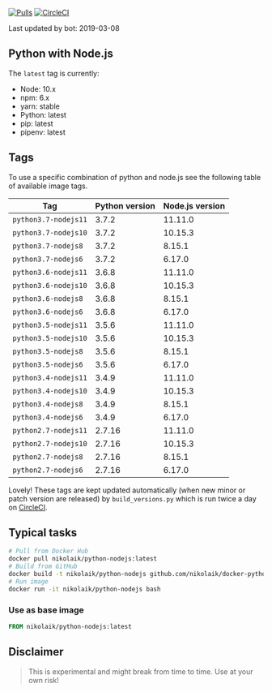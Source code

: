 [![Pulls](https://img.shields.io/docker/pulls/nikolaik/python-nodejs.svg?style=flat-square)](https://hub.docker.com/r/nikolaik/python-nodejs/)
[![CircleCI](https://img.shields.io/circleci/project/github/nikolaik/docker-python-nodejs.svg?style=flat-square)](https://circleci.com/gh/nikolaik/docker-python-nodejs)

Last updated by bot: 2019-03-08

## Python with Node.js
The `latest` tag is currently:

- Node: 10.x
- npm: 6.x
- yarn: stable
- Python: latest
- pip: latest
- pipenv: latest

## Tags
To use a specific combination of python and node.js see the following table of available image tags.

Tag | Python version | Node.js version
--- | --- | ---
`python3.7-nodejs11` | 3.7.2 | 11.11.0
`python3.7-nodejs10` | 3.7.2 | 10.15.3
`python3.7-nodejs8` | 3.7.2 | 8.15.1
`python3.7-nodejs6` | 3.7.2 | 6.17.0
`python3.6-nodejs11` | 3.6.8 | 11.11.0
`python3.6-nodejs10` | 3.6.8 | 10.15.3
`python3.6-nodejs8` | 3.6.8 | 8.15.1
`python3.6-nodejs6` | 3.6.8 | 6.17.0
`python3.5-nodejs11` | 3.5.6 | 11.11.0
`python3.5-nodejs10` | 3.5.6 | 10.15.3
`python3.5-nodejs8` | 3.5.6 | 8.15.1
`python3.5-nodejs6` | 3.5.6 | 6.17.0
`python3.4-nodejs11` | 3.4.9 | 11.11.0
`python3.4-nodejs10` | 3.4.9 | 10.15.3
`python3.4-nodejs8` | 3.4.9 | 8.15.1
`python3.4-nodejs6` | 3.4.9 | 6.17.0
`python2.7-nodejs11` | 2.7.16 | 11.11.0
`python2.7-nodejs10` | 2.7.16 | 10.15.3
`python2.7-nodejs8` | 2.7.16 | 8.15.1
`python2.7-nodejs6` | 2.7.16 | 6.17.0

Lovely! These tags are kept updated automatically (when new minor or patch version are released) by `build_versions.py` which is run twice a day on [CircleCI](https://circleci.com/gh/nikolaik/docker-python-nodejs).

## Typical tasks
```bash
# Pull from Docker Hub
docker pull nikolaik/python-nodejs:latest
# Build from GitHub
docker build -t nikolaik/python-nodejs github.com/nikolaik/docker-python-nodejs
# Run image
docker run -it nikolaik/python-nodejs bash
```

### Use as base image
```Dockerfile
FROM nikolaik/python-nodejs:latest
```

## Disclaimer
> This is experimental and might break from time to time. Use at your own risk!
